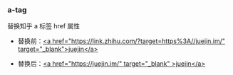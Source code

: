 ### a-tag

替换知乎 a 标签 href 属性

- 替换前：[\<a href="https://link.zhihu.com/?target=https%3A//juejin.im/" target="\_blank">juejin\</a>](https://link.zhihu.com/?target=https%3A//juejin.im/)

- 替换后：[\<a href="https://juejin.im/" target="\_blank" >juejin\</a>](https://juejin.im/)
